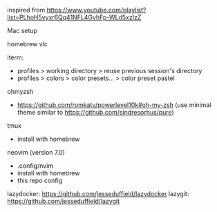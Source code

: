 inspired from https://www.youtube.com/playlist?list=PLhoH5vyxr6Qq41NFL4GvhFp-WLd5xzIzZ

Mac setup

homebrew
vlc

iterm:
- profiles > working directory > reuse previous session's directory
- profiles > colors > color presets... > color preset pastel

ohmyzsh
- https://github.com/romkatv/powerlevel10k#oh-my-zsh (use minimal theme similar to https://github.com/sindresorhus/pure)

tmux
- install with homebrew

neovim (version 7.0)
- .config/nvim
- install with homebrew
- this repo config

lazydocker: https://github.com/jesseduffield/lazydocker
lazygit: https://github.com/jesseduffield/lazygit

